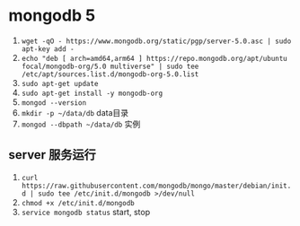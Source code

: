 <!--
 * @Author: zhaix
 * @Date: 2022-04-14 22:59:48
 * @LastEditTime: 2022-04-14 23:13:11
 * @LastEditors: Do not edit
 * @FilePath: \goodstudy\网络技术-平台-框架\windows\windows linux子系统\wsl2\mongodb-setup.md
 * @Description: 
-->
# mongodb 5
1. `wget -qO - https://www.mongodb.org/static/pgp/server-5.0.asc | sudo apt-key add -`
2. `echo "deb [ arch=amd64,arm64 ] https://repo.mongodb.org/apt/ubuntu focal/mongodb-org/5.0 multiverse" | sudo tee /etc/apt/sources.list.d/mongodb-org-5.0.list`
3. `sudo apt-get update`
4. `sudo apt-get install -y mongodb-org`
5. `mongod --version`
6. `mkdir -p ~/data/db` data目录
7. `mongod --dbpath ~/data/db` 实例

## server 服务运行
1. `curl https://raw.githubusercontent.com/mongodb/mongo/master/debian/init.d | sudo tee /etc/init.d/mongodb >/dev/null`
2. `chmod +x /etc/init.d/mongodb`
3. `service mongodb status` start, stop